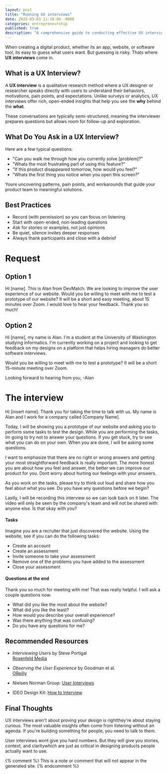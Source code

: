 ```yaml
---
layout: post
title: "Running UX interviews"
date: 2025-03-03 11:18:00 -0800
categories: entrepreneurship
published: true
description: "A comprehensive guide to conducting effective UX interviews, including best practices, sample questions, and interview scripts for gathering valuable user feedback"
---
```




When creating a digital product, whether its an app, website, or software tool, its easy to guess what users want. But guessing is risky. Thats where **UX interviews** come in.

## What is a UX Interview?

A **UX interview** is a qualitative research method where a UX designer or researcher speaks directly with users to understand their behaviors, motivations, pain points, and expectations. Unlike surveys or analytics, UX interviews offer rich, open-ended insights that help you see the **why** behind the **what**.

These conversations are typically semi-structured, meaning the interviewer prepares questions but allows room for follow-up and exploration.

## What Do You Ask in a UX Interview?

Here are a few typical questions:

- "Can you walk me through how you currently solve [problem]?"
- "Whats the most frustrating part of using this feature?"
- "If this product disappeared tomorrow, how would you feel?"
- "Whats the first thing you notice when you open this screen?"

Youre uncovering patterns, pain points, and workarounds that guide your product team to meaningful solutions.


## Best Practices

- Record (with permission) so you can focus on listening
- Start with open-ended, non-leading questions
- Ask for stories or examples, not just opinions
- Be quiet, silence invites deeper responses
- Always thank participants and close with a debrief


# Request #

## Option 1
Hi [name]. This is Alan from DevMatch. We are looking to improve the user experience of our website. Would you be willing to meet with me to test a prototype of our website? It will be a short and easy meeting, about 15 minutes over Zoom. I would love to hear your feedback. Thank you so much!


## Option 2
Hi [name], my name is Alan. I'm a student at the University of Washington studying informatics. I'm currently working on a project and looking to get feedback on my designs on a platform that helps hiring managers do better software interviews.

Would you be willing to meet with me to test a prototype? It will be a short 15-minute meeting over Zoom.

Looking forward to hearing from you,
-Alan

# The interview #

Hi [insert name]. Thank you for taking the time to talk with us. My name is Alan and I work for a company called [Company Name].

Today, I will be showing you a prototype of our website and asking you to perform some tasks to test the design. While you are performing the tasks, Im going to try not to answer your questions. If you get stuck, try to see what you can do on your own. When you are done, I will be asking some questions.

I want to emphasize that there are no right or wrong answers and getting your most straightforward feedback is really important. The more honest you are about how you feel and answer, the better we can improve our product for you. Dont worry about hurting our feelings with your answers.

As you work on the tasks, please try to think out loud and share how you feel about what you see. Do you have any questions before we begin?

Lastly, I will be recording this interview so we can look back on it later. The video will only be seen by the company's team and will not be shared with anyone else. Is that okay with you?

#### Tasks ####
Imagine you are a recruiter that just discovered the website. Using the website, see if you can do the following tasks:
  - Create an account
  - Create an assessment
  - Invite someone to take your assessment
  - Remove one of the problems you have added to the assessment
  - Close your assessment

#### Questions at the end ####
Thank you so much for meeting with me! That was really helpful. I will ask a couple questions now.
  * What did you like the most about the website?
  * What did you like the least?
  * How would you describe your overall experience?
  * Was there anything that was confusing?
  * Do you have any questions for me?


## Recommended Resources

-  _Interviewing Users_ by Steve Portigal  
  [Rosenfeld Media](https://rosenfeldmedia.com/books/interviewing-users/)

-  _Observing the User Experience_ by Goodman et al.  
  [OReilly](https://www.oreilly.com/library/view/observing-the-user/9780123848697/)

-  Nielsen Norman Group: [User Interviews](https://www.nngroup.com/articles/user-interviews/)

-  IDEO Design Kit: [How to Interview](https://www.designkit.org/methods/interview)

## Final Thoughts

UX interviews aren't about proving your design is rightthey're about staying curious. The most valuable insights often come from listening without an agenda. If you're building something for people, you need to talk to them.

User interviews wont give you hard numbers. But they will give you stories, context, and claritywhich are just as critical in designing products people actually want to use.


{% comment %}
This is a note or comment that will not appear in the generated site.
{% endcomment %}
